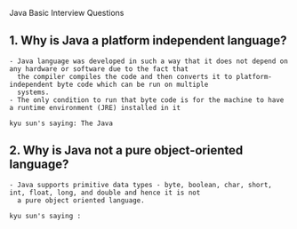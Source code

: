Java Basic Interview Questions

## 1. Why is Java a platform independent language?

    - Java language was developed in such a way that it does not depend on any hardware or software due to the fact that 
      the compiler compiles the code and then converts it to platform-independent byte code which can be run on multiple
      systems.
    - The only condition to run that byte code is for the machine to have a runtime environment (JRE) installed in it

    kyu sun's saying: The Java 

## 2. Why is Java not a pure object-oriented language?

    - Java supports primitive data types - byte, boolean, char, short, int, float, long, and double and hence it is not 
      a pure object oriented language.

    kyu sun's saying :
